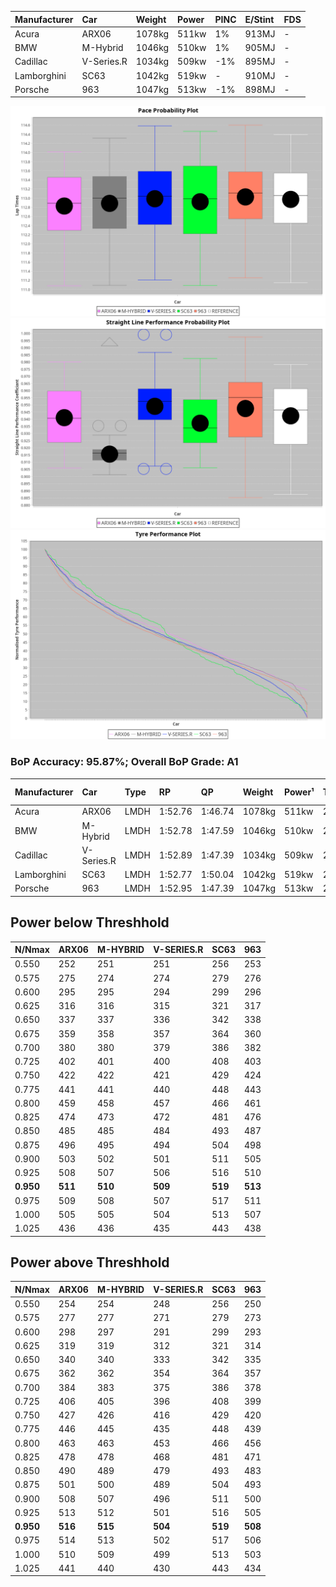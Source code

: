 | Manufacturer | Car        | Weight | Power | PINC    | E/Stint | FDS     |
|:-|:-|:-|:-|:-|:-|:-|
| Acura        | ARX06      | 1078kg | 511kw | 1%      | 913MJ   |    -    |
| BMW          | M-Hybrid   | 1046kg | 510kw | 1%      | 905MJ   |    -    |
| Cadillac     | V-Series.R | 1034kg | 509kw | -1%     | 895MJ   |    -    |
| Lamborghini  | SC63       | 1042kg | 519kw |    -    | 910MJ   |    -    |
| Porsche      | 963        | 1047kg | 513kw | -1%     | 898MJ   |    -    |

![PACECHART](./IMG/ACOMETHOD.png)
![STRAIGHTLINEPERFORMANCECHART](./IMG/ACOMETHOD_sp.png)
![TYREPERFORMANCECHART](./IMG/ACOMETHOD_tw.png)

### BoP Accuracy: 95.87%; Overall BoP Grade: A1
| Manufacturer | Car        | Type | RP      | QP      | Weight | Power¹ | Threshhold | PINC    | Power² | E/Stint | AVG Vmax  | FDS     | RDLC | L/Stint | BOP-Grade | Model Accuracy | Model Points | Match%  |
|:-|:-|:-|:-|:-|:-|:-|:-|:-|:-|:-|:-|:-|:-|:-|:-|:-|:-|:-|
| Acura        | ARX06      | LMDH | 1:52.76 | 1:46.74 | 1078kg | 511kw  | 210.0kph   | 1%      | 516kw  |  913MJ  | 276.11kph |    -    | 0.99 | 29      | +B1       | 100.00%        | 995          | 88.10%  |
| BMW          | M-Hybrid   | LMDH | 1:52.78 | 1:47.59 | 1046kg | 510kw  | 210.0kph   | 1%      | 515kw  |  905MJ  | 274.76kph |    -    | 1.02 | 29      | ~A1       | 100.00%        | 1714         | 96.45%  |
| Cadillac     | V-Series.R | LMDH | 1:52.89 | 1:47.39 | 1034kg | 509kw  | 210.0kph   | -1%     | 504kw  |  895MJ  | 278.06kph |    -    | 1.03 | 29      | +A2       | 98.95%         | 2271         | 94.82%  |
| Lamborghini  | SC63       | LMDH | 1:52.77 | 1:50.04 | 1042kg | 519kw  | 210.0kph   |    -    | 519kw  |  910MJ  | 277.63kph |    -    | 1.05 | 29      | ~A1       | 96.54%         | 418          | 100.00% |
| Porsche      | 963        | LMDH | 1:52.95 | 1:47.39 | 1047kg | 513kw  | 210.0kph   | -1%     | 508kw  |  898MJ  | 278.02kph |    -    | 1.01 | 29      | ~A1       | 99.98%         | 6168         | 100.00% |

## Power below Threshhold
| N/Nmax    | ARX06   | M-HYBRID | V-SERIES.R | SC63    | 963     |
|:-|:-|:-|:-|:-|:-|
|  0.550    |  252    |  251     |  251       |  256    |  253    |
|  0.575    |  275    |  274     |  274       |  279    |  276    |
|  0.600    |  295    |  295     |  294       |  299    |  296    |
|  0.625    |  316    |  316     |  315       |  321    |  317    |
|  0.650    |  337    |  337     |  336       |  342    |  338    |
|  0.675    |  359    |  358     |  357       |  364    |  360    |
|  0.700    |  380    |  380     |  379       |  386    |  382    |
|  0.725    |  402    |  401     |  400       |  408    |  403    |
|  0.750    |  422    |  422     |  421       |  429    |  424    |
|  0.775    |  441    |  441     |  440       |  448    |  443    |
|  0.800    |  459    |  458     |  457       |  466    |  461    |
|  0.825    |  474    |  473     |  472       |  481    |  476    |
|  0.850    |  485    |  485     |  484       |  493    |  487    |
|  0.875    |  496    |  495     |  494       |  504    |  498    |
|  0.900    |  503    |  502     |  501       |  511    |  505    |
|  0.925    |  508    |  507     |  506       |  516    |  510    |
| **0.950** | **511** | **510**  | **509**    | **519** | **513** |
|  0.975    |  509    |  508     |  507       |  517    |  511    |
|  1.000    |  505    |  505     |  504       |  513    |  507    |
|  1.025    |  436    |  436     |  435       |  443    |  438    |

## Power above Threshhold
| N/Nmax    | ARX06   | M-HYBRID | V-SERIES.R | SC63    | 963     |
|:-|:-|:-|:-|:-|:-|
|  0.550    |  254    |  254     |  248       |  256    |  250    |
|  0.575    |  277    |  277     |  271       |  279    |  273    |
|  0.600    |  298    |  297     |  291       |  299    |  293    |
|  0.625    |  319    |  319     |  312       |  321    |  314    |
|  0.650    |  340    |  340     |  333       |  342    |  335    |
|  0.675    |  362    |  362     |  354       |  364    |  357    |
|  0.700    |  384    |  383     |  375       |  386    |  378    |
|  0.725    |  406    |  405     |  396       |  408    |  399    |
|  0.750    |  427    |  426     |  416       |  429    |  420    |
|  0.775    |  446    |  445     |  435       |  448    |  439    |
|  0.800    |  463    |  463     |  453       |  466    |  456    |
|  0.825    |  478    |  478     |  468       |  481    |  471    |
|  0.850    |  490    |  489     |  479       |  493    |  483    |
|  0.875    |  501    |  500     |  489       |  504    |  493    |
|  0.900    |  508    |  507     |  496       |  511    |  500    |
|  0.925    |  513    |  512     |  501       |  516    |  505    |
| **0.950** | **516** | **515**  | **504**    | **519** | **508** |
|  0.975    |  514    |  513     |  502       |  517    |  506    |
|  1.000    |  510    |  509     |  499       |  513    |  503    |
|  1.025    |  441    |  440     |  430       |  443    |  434    |
